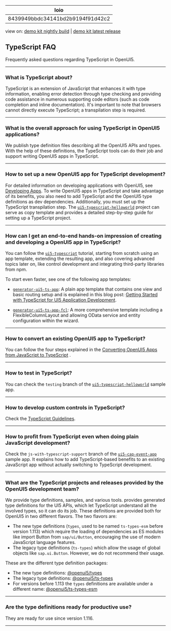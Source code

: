 <!-- loio8439949bbdc34141bd2b9194f91d42c2 -->

| loio |
| -----|
| 8439949bbdc34141bd2b9194f91d42c2 |

<div id="loio">

view on: [demo kit nightly build](https://sdk.openui5.org/nightly/#/topic/8439949bbdc34141bd2b9194f91d42c2) | [demo kit latest release](https://sdk.openui5.org/topic/8439949bbdc34141bd2b9194f91d42c2)</div>

## TypeScript FAQ

Frequently asked questions regarding TypeScript in OpenUI5.

***

<a name="loio8439949bbdc34141bd2b9194f91d42c2__section_obw_l5f_myb"/>

### What is TypeScript about?

TypeScript is an extension of JavaScript that enhances it with type information, enabling error detection through type checking and providing code assistance in numerous supporting code editors \(such as code completion and inline documentation\). It's important to note that browsers cannot directly execute TypeScript; a transpilation step is required.

***

<a name="loio8439949bbdc34141bd2b9194f91d42c2__section_slg_v5f_myb"/>

### What is the overall approach for using TypeScript in OpenUI5 applications?

We publish type definition files describing all the OpenUI5 APIs and types. With the help of these definitions, the TypeScript tools can do their job and support writing OpenUI5 apps in TypeScript.

***

<a name="loio8439949bbdc34141bd2b9194f91d42c2__section_awv_z5f_myb"/>

### How to set up a new OpenUI5 app for TypeScript development?

For detailed information on developing applications with OpenUI5, see [Developing Apps](Developing_Apps_23cfd95.md). To write OpenUI5 apps in TypeScript and take advantage of its benefits, you also need to add TypeScript and the OpenUI5 type definitions as dev dependencies. Additionally, you must set up the TypeScript transpilation step. The [`ui5-typescript-helloworld`](https://github.com/SAP-samples/ui5-typescript-helloworld/blob/main/step-by-step.md) project can serve as copy template and provides a detailed step-by-step guide for setting up a TypeScript project.

***

<a name="loio8439949bbdc34141bd2b9194f91d42c2__section_rhs_fvf_myb"/>

### How can I get an end-to-end hands-on impression of creating and developing a OpenUI5 app in TypeScript?

You can follow the [`ui5-typescript`](https://github.com/SAP-samples/ui5-typescript-tutorial) tutorial, starting from scratch using an app template, extending the resulting app, and also covering advanced topics later on, like control development and integrating third-party libraries from npm.

To start even faster, see one of the following app templates:

-   [`generator-ui5-ts-app`](https://github.com/ui5-community/generator-ui5-ts-app): A plain app template that contains one view and basic routing setup and is explained in this blog post: [Getting Started with TypeScript for UI5 Application Development](https://blogs.sap.com/2021/07/01/getting-started-with-typescript-for-ui5-application-development/).

-   [`generator-ui5-ts-app-fcl`](https://github.com/ui5-community/generator-ui5-ts-app-fcl): A more comprehensive template including a FlexibleColumnLayout and allowing OData service and entity configuration within the wizard.

***

<a name="loio8439949bbdc34141bd2b9194f91d42c2__section_u3x_rvf_myb"/>

### How to convert an existing OpenUI5 app to TypeScript?

You can follow the four steps explained in the [Converting OpenUI5 Apps from JavaScript to TypeScript](https://github.com/SAP-samples/ui5-cap-event-app/blob/typescript/docs/typescript.md#converting-ui5-apps-from-javascript-to-typescript) .

***

<a name="loio8439949bbdc34141bd2b9194f91d42c2__section_zvl_5wf_myb"/>

### How to test in TypeScript?

You can check the `testing` branch of the [`ui5-typescript-helloworld`](https://github.com/SAP-samples/ui5-typescript-helloworld/tree/testing) sample app.

***

<a name="loio8439949bbdc34141bd2b9194f91d42c2__section_prp_pwf_myb"/>

### How to develop custom controls in TypeScript?

Check the [TypeScript Guidelines](TypeScript_Guidelines_192397d.md).

***

<a name="loio8439949bbdc34141bd2b9194f91d42c2__section_bbj_bxf_myb"/>

### How to profit from TypeScript even when doing plain JavaScript development?

Check the `js-with-typescript-support` branch of the [`ui5-cap-event-app`](https://github.com/SAP-samples/ui5-cap-event-app/blob/js-with-typescript-support/README.md) sample app. It explains how to add TypeScript-based benefits to an existing JavaScript app without actually switching to TypeScript development.

***

<a name="loio8439949bbdc34141bd2b9194f91d42c2__section_pv1_gxf_myb"/>

### What are the TypeScript projects and releases provided by the OpenUI5 development team?

We provide type definitions, samples, and various tools. provides generated type definitions for the UI5 APIs, which let TypeScript understand all the involved types, so it can do its job. These definitions are provided both for OpenUI5 in two different flavors. The two flavors are:

-   The new type definitions \(`types`, used to be named `ts-types-esm` before version 1.113\) which require the loading of dependencies as ES modules like import Button from `sap/ui/Button`, encouraging the use of modern JavaScript language features.
-   The legacy type definitions \(`ts-types`\) which allow the usage of global objects like `sap.ui.Button`. However, we do not recommend their usage.


These are the different type definition packages:

-   The new type definitions: [@openui5/types](https://www.npmjs.com/package/@openui5/types)
-   The legacy type definitions: [@openui5/ts-types](https://www.npmjs.com/package/@openui5/ts-types)
-   For versions before 1.113 the `types` definitions are available under a different name: [@openui5/ts-types-esm](https://www.npmjs.com/package/@openui5/ts-types-esm)

***

<a name="loio8439949bbdc34141bd2b9194f91d42c2__section_ahv_j1g_myb"/>

### Are the type definitions ready for productive use?

They are ready for use since version 1.116.

***

